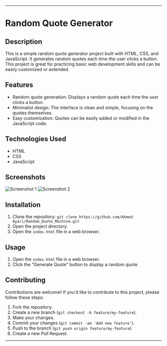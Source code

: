 
---

# Random Quote Generator


## Description
This is a simple random quote generator project built with HTML, CSS, and JavaScript. It generates random quotes each time the user clicks a button. This project is great for practicing basic web development skills and can be easily customized or extended.

## Features
- Random quote generation: Displays a random quote each time the user clicks a button.
- Minimalist design: The interface is clean and simple, focusing on the quotes themselves.
- Easy customization: Quotes can be easily added or modified in the JavaScript code.

## Technologies Used
- HTML
- CSS
- JavaScript

## Screenshots
![Screenshot 1](https://github.com/Sphynx6/Random_Quote_Machine/blob/main/Quote_Generator/screenshot1.png)
![Screenshot 2](https://github.com/Sphynx6/Random_Quote_Machine/blob/main/Quote_Generator/screenshot2.png)

## Installation
1. Clone the repository: `git clone https://github.com/Ahmed-Ayari/Random_Quote_Machine.git`
2. Open the project directory.
3. Open the `index.html` file in a web browser.

## Usage
1. Open the `index.html` file in a web browser.
2. Click the "Generate Quote" button to display a random quote.

## Contributing
Contributions are welcome! If you'd like to contribute to this project, please follow these steps:
1. Fork the repository.
2. Create a new branch (`git checkout -b feature/my-feature`).
3. Make your changes.
4. Commit your changes (`git commit -am 'Add new feature'`).
5. Push to the branch (`git push origin feature/my-feature`).
6. Create a new Pull Request.

---

